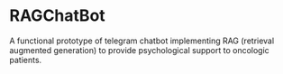 # RAGChatBot
A functional prototype of telegram chatbot implementing RAG (retrieval augmented generation) to provide psychological support to oncologic patients. 
